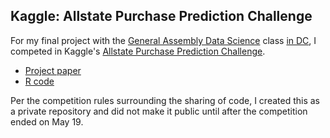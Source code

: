 ## Kaggle: Allstate Purchase Prediction Challenge

For my final project with the [General Assembly Data Science](https://generalassemb.ly/education/data-science) class [in DC](https://github.com/ajschumacher/gadsdc), I competed in Kaggle's [Allstate Purchase Prediction Challenge](http://www.kaggle.com/c/allstate-purchase-prediction-challenge).

* [Project paper](allstate-paper.md)
* [R code](allstate-code.R)

Per the competition rules surrounding the sharing of code, I created this as a private repository and did not make it public until after the competition ended on May 19.
